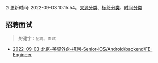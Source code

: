 :alarm_clock: 更新时间: 2022-09-03 10:15:54。[来源分类](../README.md)、[标签分类](../TAGS.md)、[时间分类](../TIMELINE.md)

## 招聘面试


> 关键字：`招聘`、`面试`



- [2022-09-03-北京-美资外企-招聘-Senior-iOS/Android/backend/FE-Engineer](https://www.v2ex.com/t/877456) 